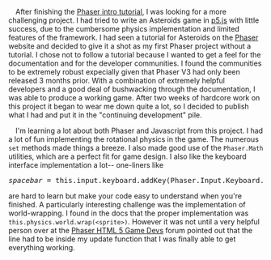  After finishing the [Phaser intro tutorial](/catalog/descriptions/phaser_first_game), I was looking for a more challenging project. I had tried to write an Asteroids game in [p5.js](https://p5js.org) with little success, due to the cumbersome physics implementation and limited features of the framework. I had seen a tutorial for Asteroids on the [Phaser](https://phaser.io) website and decided to give it a shot as my first Phaser project without a tutorial. I chose not to follow a tutorial because I wanted to get a feel for the documentation and for the developer communities. I found the communities to be extremely robust expecially given that Phaser V3 had only been released 3 months prior. With a combination of extremely helpful developers and a good deal of bushwacking through the documentation, I was able to produce a working game. After two weeks of hardcore work on this project it began to wear me down quite a lot, so I decided to publish what I had and put it in the "continuing development" pile.

 I'm learning a lot about both Phaser and Javascript from this project. I had a lot of fun implementing the rotational physics in the game. The numerous `set` methods made things a breeze. I also made good use of the `Phaser.Math` utilities, which are a perfect fit for game design. I also like the keyboard interface implementation a lot-- one-liners like

<pre class="pre-scrollable"><var>spacebar</var> = this.input.keyboard.addKey(Phaser.Input.Keyboard.KeyCodes.SPACE)
</pre>
are hard to learn but make your code easy to understand when you're finished. A particularly interesting challenge was the implementation of world-wrapping. I found in the docs that the proper implementation was `this.physics.world.wrap(<sprite>)`. However it was not until a very helpful person over at the [Phaser HTML 5 Game Devs](http://www.html5gamedevs.com/forum/33-phaser-3/) forum pointed out that the line had to be inside my update function that I was finally able to get everything working.
